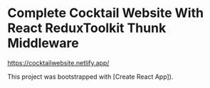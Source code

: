 # Complete Cocktail Website With React ReduxToolkit Thunk Middleware
https://cocktailwebsite.netlify.app/

This project was bootstrapped with [Create React App]).

